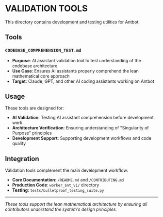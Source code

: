# VALIDATION TOOLS

This directory contains development and testing utilities for Antbot.

## Tools

### `CODEBASE_COMPREHENSION_TEST.md`
- **Purpose**: AI assistant validation tool to test understanding of the codebase architecture
- **Use Case**: Ensures AI assistants properly comprehend the lean mathematical core approach
- **Target**: Claude, GPT, and other AI coding assistants working on Antbot

## Usage

These tools are designed for:
- **AI Validation**: Testing AI assistant comprehension before development work
- **Architecture Verification**: Ensuring understanding of "Singularity of Purpose" principles
- **Development Support**: Supporting development workflows and code quality

## Integration

Validation tools complement the main development workflow:
- **Core Documentation**: `/README.md` and `/CONTRIBUTING.md`
- **Production Code**: `worker_ant_v1/` directory
- **Testing**: `tests/bulletproof_testing_suite.py`

---

*These tools support the lean mathematical architecture by ensuring all contributors understand the system's design principles.* 